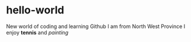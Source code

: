 # hello-world
New world of coding and learning Github
I am from North West Province
I enjoy **tennis** and *painting*
